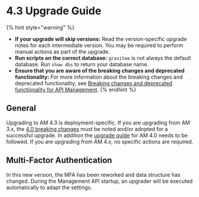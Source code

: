 # 4.3 Upgrade Guide

{% hint style="warning" %}
* **If your upgrade will skip versions:** Read the version-specific upgrade notes for each intermediate version. You may be required to perform manual actions as part of the upgrade.
* **Run scripts on the correct database:** `gravitee` is not always the default database. Run `show dbs` to return your database name.
* **Ensure that you are aware of the breaking changes and deprecated functionality:** For more information about the breaking changes and deprecated functionality, see [Breaking changes and deprecated functionality for API Management](https://documentation.gravitee.io/apim/getting-started/upgrading-gravitee-api-management/breaking-changes-and-deprecated-functionality).
{% endhint %}

## General

Upgrading to AM 4.3 is deployment-specific. If you are upgrading from AM 3.x, the [4.0 breaking changes](https://documentation.gravitee.io/am/v/4.0/releases-and-changelog/changelog/am-4.0.x#gravitee-access-management-4.0.0-july-20-2023) must be noted and/or adopted for a successful upgrade. In addition the [upgrade guide](https://documentation.gravitee.io/am/v/4.0/getting-started/install-and-upgrade-guides/upgrade-guide) for AM 4.0 needs to be followed. If you are upgrading from AM 4.x, no specific actions are required.

## Multi-Factor Authentication

In this new version, the MFA has been reworked and data structure has changed. During the Management API startup, an upgrader will be executed automatically to adapt the settings.
